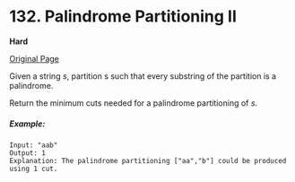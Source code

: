 # 132. Palindrome Partitioning II

**Hard**

[Original Page](https://leetcode.com/problems/palindrome-partitioning-ii/)

Given a string _s_, partition s such that every substring of the partition is a palindrome.

Return the minimum cuts needed for a palindrome partitioning of _s_.

##### Example:
```
Input: "aab"
Output: 1
Explanation: The palindrome partitioning ["aa","b"] could be produced using 1 cut.
```
